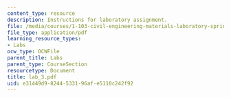 ```yaml
---
content_type: resource
description: Instructions for laboratory assignment.
file: /media/courses/1-103-civil-engineering-materials-laboratory-spring-2004/e31449d98244533196afe5110c242f92_lab_3.pdf
file_type: application/pdf
learning_resource_types:
- Labs
ocw_type: OCWFile
parent_title: Labs
parent_type: CourseSection
resourcetype: Document
title: lab_3.pdf
uid: e31449d9-8244-5331-96af-e5110c242f92
---
```

